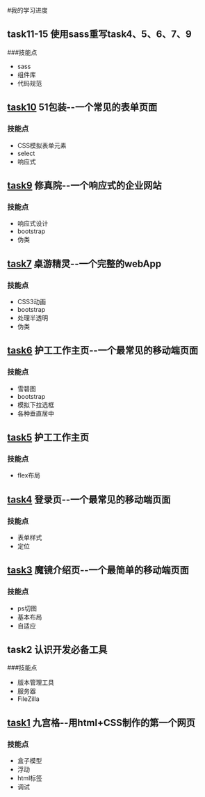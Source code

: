 #我的学习进度




## task11-15  使用sass重写task4、5、6、7、9

###技能点
* sass
* 组件库
* 代码规范

## [task10](https://pacino9515.github.io/start-a-project/task10/task10.html) 51包装--一个常见的表单页面

### 技能点
* CSS模拟表单元素
* select
* 响应式

## [task9](https://pacino9515.github.io/start-a-project/task8/xiuzhen.html) 修真院--一个响应式的企业网站

### 技能点
* 响应式设计
* bootstrap
* 伪类
## [task7](https://pacino9515.github.io/start-a-project/task7/zuoyou.html)  桌游精灵--一个完整的webApp

### 技能点
* CSS3动画
* bootstrap
* 处理半透明
* 伪类
## [task6](https://pacino9515.github.io/start-a-project/task6/task6.html)  护工工作主页--一个最常见的移动端页面

### 技能点
* 雪碧图
* bootstrap
* 模拟下拉选框
* 各种垂直居中
## [task5](https://pacino9515.github.io/start-a-project/task5/hugong.html)  护工工作主页

### 技能点
* flex布局
## [task4](https://pacino9515.github.io/start-a-project/task4/denglu.html)  登录页--一个最常见的移动端页面

### 技能点
* 表单样式
* 定位
## [task3](https://pacino9515.github.io/start-a-project/task3/mojing1.html)  魔镜介绍页--一个最简单的移动端页面

### 技能点
* ps切图
* 基本布局
* 自适应

## task2  认识开发必备工具

###技能点
* 版本管理工具
* 服务器
* FileZilla
## [task1](https://pacino9515.github.io/start-a-project/task1/jiugong.html)  九宫格--用html+CSS制作的第一个网页

### 技能点
* 盒子模型
* 浮动
* html标签
* 调试





















